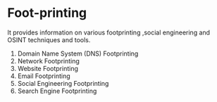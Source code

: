 # Foot-printing
It provides information on various footprinting ,social engineering and OSINT techniques and tools.
1. Domain Name System (DNS) Footprinting
2. Network Footprinting
3. Website Footprinting
4. Email Footprinting
5. Social Engineering Footprinting
6. Search Engine Footprinting

